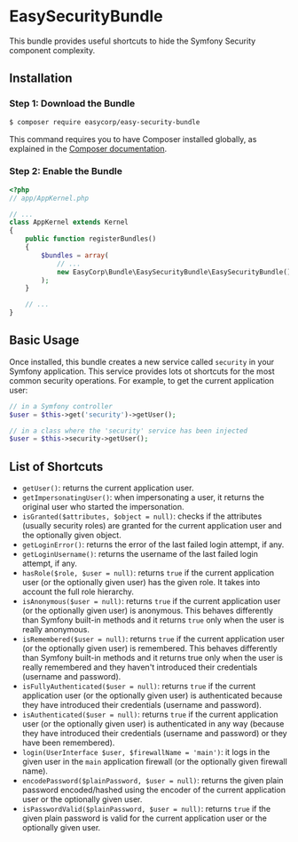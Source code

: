 EasySecurityBundle
==================

This bundle provides useful shortcuts to hide the Symfony Security component
complexity.

Installation
------------

### Step 1: Download the Bundle

```bash
$ composer require easycorp/easy-security-bundle
```

This command requires you to have Composer installed globally, as explained
in the [Composer documentation](https://getcomposer.org/doc/00-intro.md).

### Step 2: Enable the Bundle

```php
<?php
// app/AppKernel.php

// ...
class AppKernel extends Kernel
{
    public function registerBundles()
    {
        $bundles = array(
            // ...
            new EasyCorp\Bundle\EasySecurityBundle\EasySecurityBundle(),
        );
    }

    // ...
}
```

Basic Usage
-----------

Once installed, this bundle creates a new service called `security` in your
Symfony application. This service provides lots ot shortcuts for the most common
security operations. For example, to get the current application user:

```php
// in a Symfony controller
$user = $this->get('security')->getUser();

// in a class where the 'security' service has been injected
$user = $this->security->getUser();
```

List of Shortcuts
-----------------

* `getUser()`: returns the current application user.
* `getImpersonatingUser()`: when impersonating a user, it returns the original
  user who started the impersonation.
* `isGranted($attributes, $object = null)`: checks if the attributes (usually
  security roles) are granted for the current application user and the
  optionally given object.
* `getLoginError()`: returns the error of the last failed login attempt, if any.
* `getLoginUsername()`: returns the username of the last failed login attempt,
  if any.
* `hasRole($role, $user = null)`: returns `true` if the current application user
  (or the optionally given user) has the given role. It takes into account the
  full role hierarchy.
* `isAnonymous($user = null)`: returns `true` if the current application user (or
  the optionally given user) is anonymous. This behaves differently than Symfony
  built-in methods and it returns `true` only when the user is really anonymous.
* `isRemembered($user = null)`: returns `true` if the current application user
  (or the optionally given user) is remembered. This behaves differently than
  Symfony built-in methods and it returns true only when the user is really
  remembered and they haven't introduced their credentials (username and password).
* `isFullyAuthenticated($user = null)`: returns `true` if the current application
  user (or the optionally given user) is authenticated because they have
  introduced their credentials (username and password).
* `isAuthenticated($user = null)`: returns `true` if the current application user
  (or the optionally given user) is authenticated in any way (because they have
  introduced their credentials (username and password) or they have been remembered).
* `login(UserInterface $user, $firewallName = 'main')`: it logs in the given user
  in the `main` application firewall (or the optionally given firewall name).
* `encodePassword($plainPassword, $user = null)`: returns the given plain
  password encoded/hashed using the encoder of the current application user or
  the optionally given user.
* `isPasswordValid($plainPassword, $user = null)`: returns `true` if the given
  plain password is valid for the current application user or the optionally
  given user.
